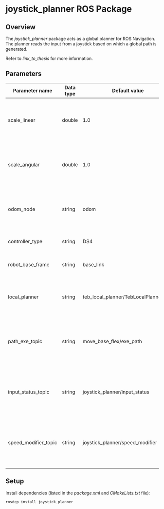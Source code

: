 joystick_planner ROS Package
=============================

## Overview
The *joystick_planner* package acts as a global planner for ROS Navigation. The planner reads the input from a joystick based on which a global path is generated.

Refer to *link_to_thesis* for more information.

## Parameters
| Parameter name | Data type | Default value | Description |
| -------------- | --------- | ------------- | ----------- |
| scale_linear  | double    | 1.0           | Set the value by which the left stick input will be multiplied by (scaled) |
| scale_angular  | double    | 1.0           | Set the value by which the right stick input will be multiplied by (scaled) |
| odom_node | string | odom | Set the topic to which the robot's odometry is published to |
| controller_type | string | DS4 | Set the controller mapping |
| robot_base_frame | string | base_link | Set the definition of the robot's base frame |
| local_planner | string | teb_local_planner/TebLocalPlannerROS | Set the name of the local planner used in the system |
| path_exe_topic | string | move_base_flex/exe_path | Set the topic to which the generated Actions should be published to |
| input_status_topic | string | joystick_planner/input_status | Set the topic to which the planner status should be published to |
| speed_modifier_topic | string | joystick_planner/speed_modifier | Set the topic to which the left joystick y-position should be published to |

## Setup

Install dependencies (listed in the *package.xml* and *CMakeLists.txt* file):

    rosdep install joystick_planner

